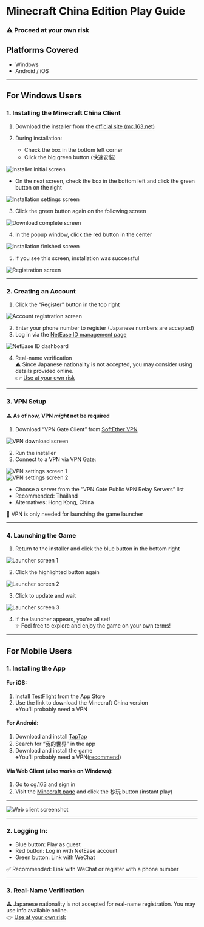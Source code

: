 # Minecraft China Edition Play Guide  
### ⚠️ Proceed at your own risk  

## Platforms Covered  
- Windows  
- Android / iOS  

---

## For Windows Users  

### 1. Installing the Minecraft China Client  
1. Download the installer from the [official site (mc.163.net)](https://mc.163.com/)

2. During installation:
   - Check the box in the bottom left corner  
   - Click the big green button (快速安装)

![Installer initial screen](./images/1.png)

   - On the next screen, check the box in the bottom left and click the green button on the right  

![Installation settings screen](./images/3.png)

3. Click the green button again on the following screen  

![Download complete screen](./images/5.png)

4. In the popup window, click the red button in the center  

![Installation finished screen](./images/6.png)

5. If you see this screen, installation was successful  

![Registration screen](./images/7.png)

---

### 2. Creating an Account  

1. Click the “Register” button in the top right  

![Account registration screen](./images/8.png)

2. Enter your phone number to register (Japanese numbers are accepted)  
3. Log in via the [NetEase ID management page](https://id.163.com/ydaq/welcome?module=offline#/)

![NetEase ID dashboard](./images/10.png)

4. Real-name verification  
   ⚠️ Since Japanese nationality is not accepted, you may consider using details provided online.  
   👉 [Use at your own risk](https://drive.google.com/file/d/1hx17p0O9VpEfXe8yjQKKcMRRtU0t-kwU/view)

---

### 3. VPN Setup  
#### ⚠️ As of now, VPN *might* not be required  
1. Download “VPN Gate Client” from [SoftEther VPN](https://www.softether-download.com/ja.aspx)

![VPN download screen](./images/10-1.png)

2. Run the installer  
3. Connect to a VPN via VPN Gate:  

![VPN settings screen 1](./images/11.png)  
![VPN settings screen 2](./images/12.png)

   - Choose a server from the “VPN Gate Public VPN Relay Servers” list  
   - Recommended: Thailand  
   - Alternatives: Hong Kong, China  
   
   🔹 VPN is only needed for launching the game launcher  

---

### 4. Launching the Game  
1. Return to the installer and click the blue button in the bottom right  

![Launcher screen 1](./images/14.png)

2. Click the highlighted button again  

![Launcher screen 2](./images/15.png)

3. Click to update and wait  

![Launcher screen 3](./images/16.png)

4. If the launcher appears, you're all set!  
   ✨ Feel free to explore and enjoy the game on your own terms!

---

## For Mobile Users  

### 1. Installing the App  

#### For iOS:  
1. Install [TestFlight](https://testflight.apple.com/join/mOxZm1dD) from the App Store  
2. Use the link to download the Minecraft China version  
※You'll probably need a VPN

#### For Android:  
1. Download and install [TapTap](https://dispatch.taptap.cn/)  
2. Search for “我的世界” in the app  
3. Download and install the game  
※You'll probably need a VPN([recommend](https://play.google.com/store/apps/details?id=com.apps.inspironxp.changeip))  

#### Via Web Client (also works on Windows):  
1. Go to [cg.163](https://cg.163.com/#/mobile) and sign in  
2. Visit the [Minecraft page](https://cg.163.com/static/game/wdsjzxb?sourcepage=search&show=wdsjzxb&back=https%3A%2F%2Fcg.163.com%2F%23%2Fsearch%3Fkey%3D%25E6%2588%2591%25E7%259A%2584%25E4%25B8%2596%25E7%2595%258C) and click the 秒玩 button (instant play)  

---  
![Web client screenshot](./images/17.png)

---

### 2. Logging In:  
- Blue button: Play as guest  
- Red button: Log in with NetEase account  
- Green button: Link with WeChat  

✅ Recommended: Link with WeChat or register with a phone number

---

### 3. Real-Name Verification  
⚠️ Japanese nationality is not accepted for real-name registration. You may use info available online.  
👉 [Use at your own risk](https://drive.google.com/file/d/1hx17p0O9VpEfXe8yjQKKcMRRtU0t-kwU/view)
